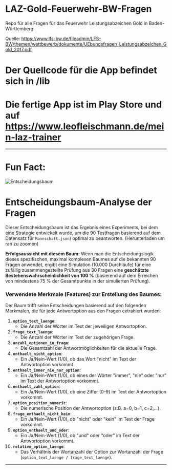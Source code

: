 # LAZ-Gold-Feuerwehr-BW-Fragen
Repo für alle Fragen für das Feuerwehr Leistungsabzeichen Gold in Baden-Württemberg 

Quelle: https://www.lfs-bw.de/fileadmin/LFS-BW/themen/wettbewerb/dokumente/UEbungsfragen_Leistungsabzeichen_Gold_2017.pdf

# Der Quellcode für die App befindet sich in /lib
# Die fertige App ist im Play Store und auf https://www.leofleischmann.de/mein-laz-trainer 
---
# Fun Fact:

![Entscheidungsbaum](https://github.com/leofleischmann/LAZ-Gold-Feuerwehr-BW-Fragen/blob/fdd0bab6832b1dddb262328398e8a37a4870e827/decision_tree_full_large.png)

# Entscheidungsbaum-Analyse der Fragen

Dieser Entscheidungsbaum ist das Ergebnis eines Experiments, bei dem eine Strategie entwickelt wurde, um die 90 Testfragen basierend auf dem Datensatz für `Mannschaft.json`) optimal zu beantworten. (Herunterladen um ran zu zoomen)

**Erfolgsaussicht mit diesem Baum:**
Wenn man die Entscheidungslogik dieses spezifischen, maximal komplexen Baumes auf die bekannten 90 Fragen anwendet, ergibt eine Simulation (10.000 Durchläufe) für eine zufällig zusammengestellte Prüfung aus 30 Fragen eine **geschätzte Bestehenswahrscheinlichkeit von 100 %** (basierend auf dem Erreichen von mindestens 75 % der Gesamtpunkte in der simulierten Prüfung).


### Verwendete Merkmale (Features) zur Erstellung des Baumes:

Der Baum trifft seine Entscheidungen basierend auf den folgenden Merkmalen, die für jede Antwortoption aus den Fragen extrahiert wurden:

1.  **`option_text_laenge`**:
    * Die Anzahl der Wörter im Text der jeweiligen Antwortoption.
2.  **`frage_text_laenge`**:
    * Die Anzahl der Wörter im Text der zugehörigen Frage.
3.  **`anzahl_optionen_in_frage`**:
    * Die Gesamtzahl der Antwortmöglichkeiten für die aktuelle Frage.
4.  **`enthaelt_nicht_option`**:
    * Ein Ja/Nein-Wert (1/0), ob das Wort "nicht" im Text der Antwortoption vorkommt.
5.  **`enthaelt_immer_nie_nur_option`**:
    * Ein Ja/Nein-Wert (1/0), ob eines der Wörter "immer", "nie" oder "nur" im Text der Antwortoption vorkommt.
6.  **`enthaelt_zahl_option`**:
    * Ein Ja/Nein-Wert (1/0), ob eine Ziffer (0-9) im Text der Antwortoption vorkommt.
7.  **`option_position_numeric`**:
    * Die numerische Position der Antwortoption (z.B. a=0, b=1, c=2,...).
8.  **`frage_enthaelt_nicht_kein`**:
    * Ein Ja/Nein-Wert (1/0), ob "nicht" oder "kein" im Text der Frage vorkommt.
9.  **`option_enthaelt_und_oder`**:
    * Ein Ja/Nein-Wert (1/0), ob "und" oder "oder" im Text der Antwortoption vorkommt.
10. **`relative_option_laenge`**:
    * Das Verhältnis der Wortanzahl der Option zur Wortanzahl der Frage (`option_text_laenge / frage_text_laenge`).

---
